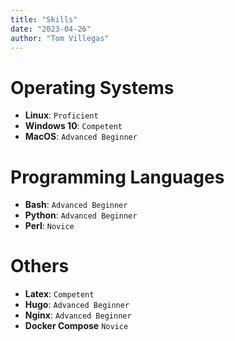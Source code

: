 ```yaml
---
title: "Skills"
date: "2023-04-26"
author: "Tom Villegas"
---
```


# Operating Systems

- **Linux**: `Proficient`
- **Windows 10**: `Competent`
- **MacOS**: `Advanced Beginner`

# Programming Languages

- **Bash**: `Advanced Beginner`
- **Python**: `Advanced Beginner`
- **Perl**: `Novice`

# Others

- **Latex**: `Competent`
- **Hugo**: `Advanced Beginner`
- **Nginx**: `Advanced Beginner`
- **Docker Compose** `Novice`
